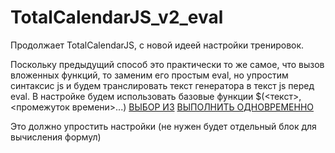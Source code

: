 # TotalCalendarJS_v2_eval
Продолжает TotalCalendarJS, с новой идеей настройки тренировок.

Поскольку предыдущий способ это практически то же самое, что вызов вложенных функций, то заменим его простым eval, но упростим синтаксис js и будем транслировать текст генератора в текст js перед eval. В настройке будем использовать базовые функции 
$(<текст>,<промежуток времени>...)
[ВЫБОР ИЗ]([...],[КАК](...))
[ВЫПОЛНИТЬ ОДНОВРЕМЕННО]([<>,<>...])

Это должно упростить настройки (не нужен будет отдельный блок для вычисления формул)

